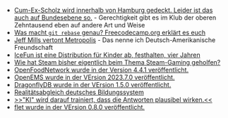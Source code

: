 * [Cum-Ex-Scholz wird innerhalb von Hamburg gedeckt. Leider ist das auch auf Bundesebene so.](https://blog.fefe.de/?ts=9a5dc73a) - Gerechtigkeit gibt es im Klub der oberen Zehntausend eben auf andere Art und Weise
* [Was macht `git rebase` genau? Freecodecamp.org erklärt es euch](https://www.freecodecamp.org/news/git-rebase-handbook/)
* [Jeff Mills vertont Metropolis](https://www.rave-strikes-back.de/?p=11791) - Das nenne ich Deutsch-Amerikanische Freundschaft
* [IceFun ist eine Distribution für Kinder ab, festhalten, vier Jahren](https://www.spacefun.ch/icefun)
* [Wie hat Steam bisher eigentlich beim Thema Steam-Gaming geholfen?](https://www.opensourcerers.org/2023/07/03/the-state-of-gaming-on-linux/)
* [OpenFoodNetwork wurde in der Version 4.4.1 veröffentlicht.](https://github.com/openfoodfoundation/openfoodnetwork/releases/tag/v4.4.1)
* [OpenEMS wurde in der VErsion 2023.7.0 veröffentlicht.](https://github.com/OpenEMS/openems/releases/tag/2023.7.0)
* [DragonflyDB wurde in der VErsion 1.5.0 veröffentlicht.](https://github.com/dragonflydb/dragonfly/releases/tag/v1.5.0)
* [Realitätsabgleich deutsches Bildungssystem](https://blog.fefe.de/?ts=9a5d2695)
* [>>"KI" wird darauf trainiert, dass die Antworten plausibel wirken.<<](https://blog.fefe.de/?ts=9a5de349)
* [flet wurde in der VErsion 0.8.0 veröffentlicht.](https://github.com/flet-dev/flet/releases/tag/v0.8.0)


